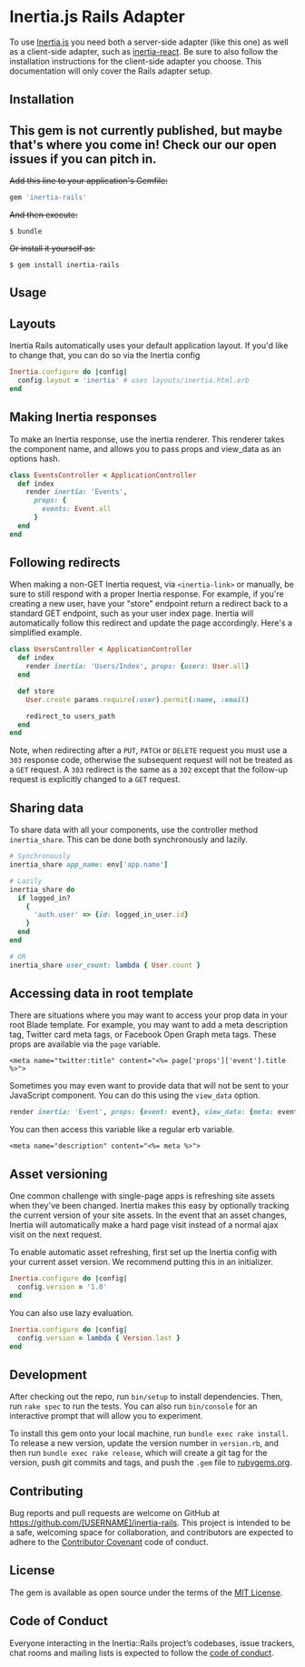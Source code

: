 # Inertia.js Rails Adapter

To use [Inertia.js](https://github.com/inertiajs/inertia) you need both a server-side adapter (like this one) as well as a client-side adapter, such as [inertia-react](https://github.com/inertiajs/inertia-react). Be sure to also follow the installation instructions for the client-side adapter you choose. This documentation will only cover the Rails adapter setup.


## Installation

## This gem is not currently published, but maybe that's where you come in! Check our our open issues if you can pitch in.

~~Add this line to your application's Gemfile:~~

```ruby
gem 'inertia-rails'
```

~~And then execute:~~

    $ bundle

~~Or install it yourself as:~~

    $ gem install inertia-rails

## Usage

## Layouts
Inertia Rails automatically uses your default application layout. If you'd like to change that, you can do so via the Inertia config

~~~ruby
Inertia.configure do |config|
  config.layout = 'inertia' # uses layouts/inertia.html.erb
end
~~~

## Making Inertia responses

To make an Inertia response, use the inertia renderer. This renderer takes the component name, and allows you to pass props and view_data as an options hash.

~~~ruby
class EventsController < ApplicationController
  def index
    render inertia: 'Events',
      props: {
        events: Event.all
      }
  end
end
~~~

## Following redirects

When making a non-GET Inertia request, via `<inertia-link>` or manually, be sure to still respond with a proper Inertia response. For example, if you're creating a new user, have your "store" endpoint return a redirect back to a standard GET endpoint, such as your user index page. Inertia will automatically follow this redirect and update the page accordingly. Here's a simplified example.

~~~ruby
class UsersController < ApplicationController
  def index
    render inertia: 'Users/Index', props: {users: User.all}
  end

  def store
    User.create params.require(:user).permit(:name, :email)

    redirect_to users_path
  end
end
~~~

Note, when redirecting after a `PUT`, `PATCH` or `DELETE` request you must use a `303` response code, otherwise the subsequent request will not be treated as a `GET` request. A `303` redirect is the same as a `302` except that the follow-up request is explicitly changed to a `GET` request.

## Sharing data

To share data with all your components, use the controller method `inertia_share`. This can be done both synchronously and lazily.

~~~ruby
# Synchronously
inertia_share app_name: env['app.name']

# Lazily
inertia_share do
  if logged_in?
    {
      'auth.user' => {id: logged_in_user.id}
    }
  end
end

# OR
inertia_share user_count: lambda { User.count }
~~~

## Accessing data in root template

There are situations where you may want to access your prop data in your root Blade template. For example, you may want to add a meta description tag, Twitter card meta tags, or Facebook Open Graph meta tags. These props are available via the `page` variable.

~~~erb
<meta name="twitter:title" content="<%= page['props']['event'].title %>">
~~~

Sometimes you may even want to provide data that will not be sent to your JavaScript component. You can do this using the `view_data` option.

~~~ruby
render inertia: 'Event', props: {event: event}, view_data: {meta: event.meta}
~~~

You can then access this variable like a regular erb variable.

~~~erb
<meta name="description" content="<%= meta %>">
~~~

## Asset versioning

One common challenge with single-page apps is refreshing site assets when they've been changed. Inertia makes this easy by optionally tracking the current version of your site assets. In the event that an asset changes, Inertia will automatically make a hard page visit instead of a normal ajax visit on the next request.

To enable automatic asset refreshing, first set up the Inertia config with your current asset version. We recommend putting this in an initializer.

~~~ruby
Inertia.configure do |config|
  config.version = '1.0'
end
~~~

You can also use lazy evaluation.

~~~ruby
Inertia.configure do |config|
  config.version = lambda { Version.last }
end
~~~


## Development

After checking out the repo, run `bin/setup` to install dependencies. Then, run `rake spec` to run the tests. You can also run `bin/console` for an interactive prompt that will allow you to experiment.

To install this gem onto your local machine, run `bundle exec rake install`. To release a new version, update the version number in `version.rb`, and then run `bundle exec rake release`, which will create a git tag for the version, push git commits and tags, and push the `.gem` file to [rubygems.org](https://rubygems.org).

## Contributing

Bug reports and pull requests are welcome on GitHub at https://github.com/[USERNAME]/inertia-rails. This project is intended to be a safe, welcoming space for collaboration, and contributors are expected to adhere to the [Contributor Covenant](http://contributor-covenant.org) code of conduct.

## License

The gem is available as open source under the terms of the [MIT License](https://opensource.org/licenses/MIT).

## Code of Conduct

Everyone interacting in the Inertia::Rails project’s codebases, issue trackers, chat rooms and mailing lists is expected to follow the [code of conduct](https://github.com/[USERNAME]/inertia-rails/blob/master/CODE_OF_CONDUCT.md).



